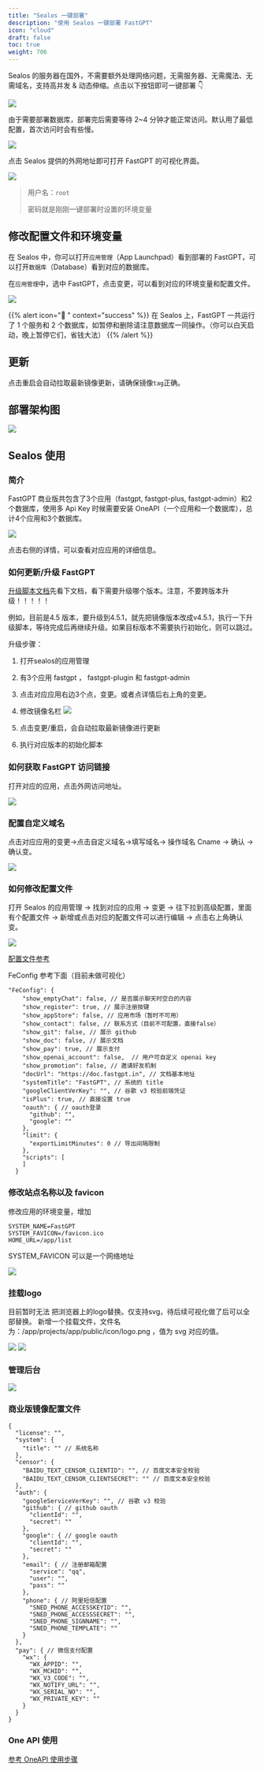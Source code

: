 ```yaml
---
title: "Sealos 一键部署"
description: "使用 Sealos 一键部署 FastGPT"
icon: "cloud"
draft: false
toc: true
weight: 706
---
```


Sealos 的服务器在国外，不需要额外处理网络问题，无需服务器、无需魔法、无需域名，支持高并发 & 动态伸缩。点击以下按钮即可一键部署 👇

[![](https://fastly.jsdelivr.net/gh/labring-actions/templates@main/Deploy-on-Sealos.svg)](https://cloud.sealos.io/?openapp=system-fastdeploy%3FtemplateName%3Dfastgpt)

由于需要部署数据库，部署完后需要等待 2~4 分钟才能正常访问。默认用了最低配置，首次访问时会有些慢。

![](/imgs/sealos1.png)

点击 Sealos 提供的外网地址即可打开 FastGPT 的可视化界面。

![](/imgs/sealos2.png)

> 用户名：`root`
> 
> 密码就是刚刚一键部署时设置的环境变量

## 修改配置文件和环境变量

在 Sealos 中，你可以打开`应用管理`（App Launchpad）看到部署的 FastGPT，可以打开`数据库`（Database）看到对应的数据库。

在`应用管理`中，选中 FastGPT，点击变更，可以看到对应的环境变量和配置文件。

![](/imgs/fastgptonsealos1.png)

{{% alert icon="🤖 " context="success" %}}
在 Sealos 上，FastGPT 一共运行了 1 个服务和 2 个数据库，如暂停和删除请注意数据库一同操作。（你可以白天启动，晚上暂停它们，省钱大法）
{{% /alert %}}

## 更新

点击重启会自动拉取最新镜像更新，请确保镜像`tag`正确。

## 部署架构图

![](/imgs/sealos-fastgpt.webp)

## Sealos 使用

### 简介

FastGPT 商业版共包含了3个应用（fastgpt, fastgpt-plus, fastgpt-admin）和2个数据库，使用多 Api Key 时候需要安装 OneAPI（一个应用和一个数据库），总计4个应用和3个数据库。

![](/imgs/onSealos1.png)

点击右侧的详情，可以查看对应应用的详细信息。

### 如何更新/升级 FastGPT
[升级脚本文档](https://doc.fastgpt.in/docs/development/upgrading/)先看下文档，看下需要升级哪个版本。注意，不要跨版本升级！！！！！

例如，目前是4.5 版本，要升级到4.5.1，就先把镜像版本改成v4.5.1，执行一下升级脚本，等待完成后再继续升级。如果目标版本不需要执行初始化，则可以跳过。

升级步骤：
1. 打开sealos的应用管理
2. 有3个应用 fastgpt ， fastgpt-plugin 和 fastgpt-admin
3. 点击对应应用右边3个点，变更。或者点详情后右上角的变更。
4. 修改镜像名栏
![](/imgs/onsealos2.png)

5. 点击变更/重启，会自动拉取最新镜像进行更新
6. 执行对应版本的初始化脚本

### 如何获取 FastGPT 访问链接

打开对应的应用，点击外网访问地址。

![](/imgs/onsealos3.png)

### 配置自定义域名

点击对应应用的变更->点击自定义域名->填写域名-> 操作域名 Cname -> 确认 -> 确认变。

![](/imgs/onsealos4.png)

### 如何修改配置文件

打开 Sealos 的应用管理 -> 找到对应的应用 -> 变更 -> 往下拉到高级配置，里面有个配置文件 -> 新增或点击对应的配置文件可以进行编辑 -> 点击右上角确认变。

![](/imgs/onsealos5.png)

[配置文件参考](https://doc.fastgpt.in/docs/development/configuration/)

FeConfig 参考下面（目前未做可视化）
```
"FeConfig": {
    "show_emptyChat": false, // 是否展示聊天时空白的内容
    "show_register": true, // 展示注册按键
    "show_appStore": false, // 应用市场（暂时不可用）
    "show_contact": false, // 联系方式（目前不可配置，直接false）
    "show_git": false, // 展示 github
    "show_doc": false, // 展示文档
    "show_pay": true, // 展示支付
    "show_openai_account": false,  // 用户可自定义 openai key
    "show_promotion": false, // 邀请好友机制
    "docUrl": "https://doc.fastgpt.in", // 文档基本地址
    "systemTitle": "FastGPT", // 系统的 title
    "googleClientVerKey": "", // 谷歌 v3 校验前端凭证
    "isPlus": true, // 直接设置 true    
    "oauth": { // oauth登录
      "github": "",
      "google": ""
    },
    "limit": {
      "exportLimitMinutes": 0 // 导出间隔限制
    },
    "scripts": [
    ]
  }
```

### 修改站点名称以及 favicon
修改应用的环境变量，增加

```
SYSTEM_NAME=FastGPT
SYSTEM_FAVICON=/favicon.ico
HOME_URL=/app/list
```

SYSTEM_FAVICON 可以是一个网络地址

![](/imgs/onsealos6.png)

### 挂载logo
目前暂时无法 把浏览器上的logo替换。仅支持svg，待后续可视化做了后可以全部替换。
新增一个挂载文件，文件名为：/app/projects/app/public/icon/logo.png ，值为 svg 对应的值。

![](/imgs/onsealos7.png)
![](/imgs/onsealos8.png)

### 管理后台

![](/imgs/onsealos9.png)


### 商业版镜像配置文件

```
{
  "license": "",
  "system": {
    "title": "" // 系统名称
  },
  "censor": {
    "BAIDU_TEXT_CENSOR_CLIENTID": "", // 百度文本安全校验
    "BAIDU_TEXT_CENSOR_CLIENTSECRET": "" // 百度文本安全校验
  },
  "auth": {
    "googleServiceVerKey": "", // 谷歌 v3 校验
    "github": { // github oauth
      "clientId": "",
      "secret": ""
    },
    "google": { // google oauth
      "clientId": "",
      "secret": ""
    },
    "email": { // 注册邮箱配置
      "service": "qq",
      "user": "",
      "pass": ""
    },
    "phone": { // 阿里短信配置
      "SNED_PHONE_ACCESSKEYID": "",
      "SNED_PHONE_ACCESSSECRET": "",
      "SNED_PHONE_SIGNNAME": "",
      "SNED_PHONE_TEMPLATE": ""
    }
  },
  "pay": { // 微信支付配置
    "wx": {
      "WX_APPID": "",
      "WX_MCHID": "",
      "WX_V3_CODE": "",
      "WX_NOTIFY_URL": "",
      "WX_SERIAL_NO": "",
      "WX_PRIVATE_KEY": ""
    }
  }
}

```

### One API 使用

[参考 OneAPI 使用步骤](/docs/development/one-api/)
